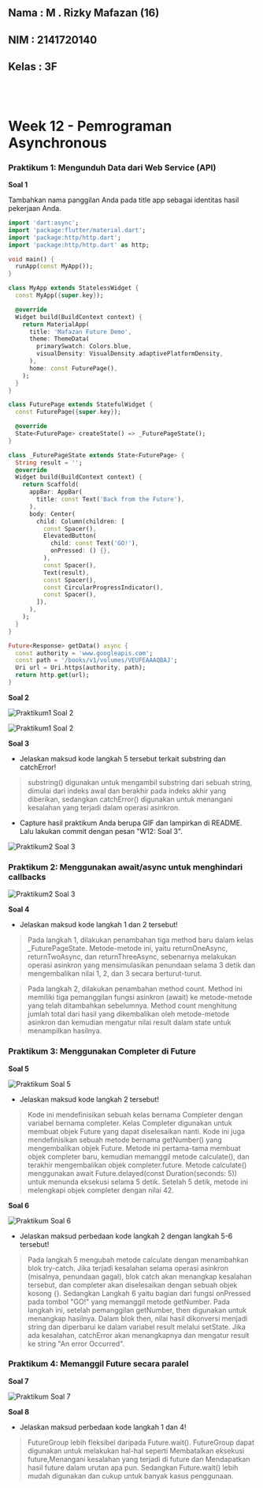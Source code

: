 ## Nama : M . Rizky Mafazan (16)
## NIM : 2141720140
## Kelas : 3F

<br>
<br>

# Week 12 - Pemrograman Asynchronous

### Praktikum 1: Mengunduh Data dari Web Service (API)


**Soal 1**

Tambahkan nama panggilan Anda pada title app sebagai identitas hasil pekerjaan Anda.

```dart
import 'dart:async';
import 'package:flutter/material.dart';
import 'package:http/http.dart';
import 'package:http/http.dart' as http;

void main() {
  runApp(const MyApp());
}

class MyApp extends StatelessWidget {
  const MyApp({super.key});

  @override
  Widget build(BuildContext context) {
    return MaterialApp(
      title: 'Mafazan Future Demo',
      theme: ThemeData(
        primarySwatch: Colors.blue,
        visualDensity: VisualDensity.adaptivePlatformDensity,
      ),
      home: const FuturePage(),
    );
  }
}

class FuturePage extends StatefulWidget {
  const FuturePage({super.key});

  @override
  State<FuturePage> createState() => _FuturePageState();
}

class _FuturePageState extends State<FuturePage> {
  String result = '';
  @override
  Widget build(BuildContext context) {
    return Scaffold(
      appBar: AppBar(
        title: const Text('Back from the Future'),
      ),
      body: Center(
        child: Column(children: [
          const Spacer(),
          ElevatedButton(
            child: const Text('GO!'),
            onPressed: () {},
          ),
          const Spacer(),
          Text(result),
          const Spacer(),
          const CircularProgressIndicator(),
          const Spacer(),
        ]),
      ),
    );
  }
}

Future<Response> getData() async {
  const authority = 'www.googleapis.com';
  const path = '/books/v1/volumes/VEUFEAAAQBAJ';
  Uri url = Uri.https(authority, path);
  return http.get(url);
}
```


**Soal 2**

![Praktikum1 Soal 2](docs/P1Soal2_1.png)

![Praktikum1 Soal 2](docs/P1Soal2_2.png)


**Soal 3**
- Jelaskan maksud kode langkah 5 tersebut terkait substring dan catchError!
> substring() digunakan untuk mengambil substring dari sebuah string, dimulai dari indeks awal dan berakhir pada indeks akhir yang diberikan, sedangkan catchError() digunakan untuk menangani kesalahan yang terjadi dalam operasi asinkron.

- Capture hasil praktikum Anda berupa GIF dan lampirkan di README. Lalu lakukan commit dengan pesan "W12: Soal 3".

![Praktikum2 Soal 3](docs/P1Capture.gif)

### Praktikum 2: Menggunakan await/async untuk menghindari callbacks

![Praktikum2 Soal 3](docs/P2Capture.gif)

**Soal 4**
- Jelaskan maksud kode langkah 1 dan 2 tersebut!
> Pada langkah 1, dilakukan penambahan tiga method baru dalam kelas _FuturePageState. Metode-metode ini, yaitu returnOneAsync, returnTwoAsync, dan returnThreeAsync, sebenarnya melakukan operasi asinkron yang mensimulasikan penundaan selama 3 detik dan mengembalikan nilai 1, 2, dan 3 secara berturut-turut.

> Pada langkah 2, dilakukan penambahan method count. Method ini memiliki tiga pemanggilan fungsi asinkron (await) ke metode-metode yang telah ditambahkan sebelumnya. Method count menghitung jumlah total dari hasil yang dikembalikan oleh metode-metode asinkron dan kemudian mengatur nilai result dalam state untuk menampilkan hasilnya.

### Praktikum 3: Menggunakan Completer di Future

**Soal 5**

![Praktikum Soal 5](docs/P3Capture5.png)

- Jelaskan maksud kode langkah 2 tersebut!
> Kode ini mendefinisikan sebuah kelas bernama Completer dengan variabel bernama completer. Kelas Completer digunakan untuk membuat objek Future yang dapat diselesaikan nanti. Kode ini juga mendefinisikan sebuah metode bernama getNumber() yang mengembalikan objek Future. Metode ini pertama-tama membuat objek completer baru, kemudian memanggil metode calculate(), dan terakhir mengembalikan objek completer.future. Metode calculate() menggunakan await Future.delayed(const Duration(seconds: 5)) untuk menunda eksekusi selama 5 detik. Setelah 5 detik, metode ini melengkapi objek completer dengan nilai 42.

**Soal 6**

![Praktikum Soal 6](docs/P3Capture6.gif)

- Jelaskan maksud perbedaan kode langkah 2 dengan langkah 5-6 tersebut!
> Pada langkah 5 mengubah metode calculate dengan menambahkan blok try-catch. Jika terjadi kesalahan selama operasi asinkron (misalnya, penundaan gagal), blok catch akan menangkap kesalahan tersebut, dan completer akan diselesaikan dengan sebuah objek kosong {}. Sedangkan Langkah 6 yaitu bagian dari fungsi onPressed pada tombol "GO!" yang memanggil metode getNumber. Pada langkah ini, setelah pemanggilan getNumber, then digunakan untuk menangkap hasilnya. Dalam blok then, nilai hasil dikonversi menjadi string dan diperbarui ke dalam variabel result melalui setState. Jika ada kesalahan, catchError akan menangkapnya dan mengatur result ke string "An error Occurred".


### Praktikum 4: Memanggil Future secara paralel

**Soal 7**

![Praktikum Soal 7](docs/P4Capture7.gif)

**Soal 8**

- Jelaskan maksud perbedaan kode langkah 1 dan 4!
> FutureGroup lebih fleksibel daripada Future.wait(). FutureGroup dapat digunakan untuk melakukan hal-hal seperti Membatalkan eksekusi future,Menangani kesalahan yang terjadi di future dan Mendapatkan hasil future dalam urutan apa pun. Sedangkan Future.wait() lebih mudah digunakan dan cukup untuk banyak kasus penggunaan.